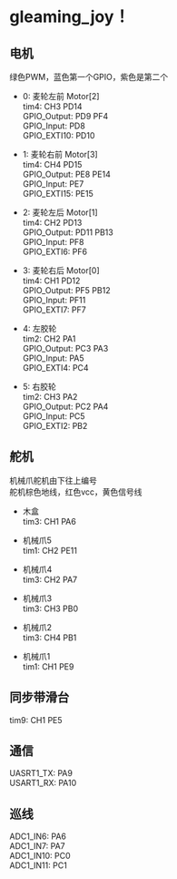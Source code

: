 # gleaming_joy！
 ## 电机  
绿色PWM，蓝色第一个GPIO，紫色是第二个 
- 0: 麦轮左前 Motor[2]  
tim4: CH3 PD14  
GPIO_Output: PD9 PF4  
GPIO_Input: PD8  
GPIO_EXTI10: PD10  

- 1: 麦轮右前 Motor[3]  
tim4: CH4 PD15  
GPIO_Output: PE8 PE14  
GPIO_Input: PE7  
GPIO_EXTI15: PE15   

- 2: 麦轮左后 Motor[1]  
tim4: CH2 PD13  
GPIO_Output: PD11 PB13  
GPIO_Input: PF8   
GPIO_EXTI6: PF6  

- 3: 麦轮右后 Motor[0]  
tim4: CH1 PD12  
GPIO_Output: PF5 PB12  
GPIO_Input: PF11  
GPIO_EXTI7: PF7   

- 4: 左胶轮  
tim2: CH2 PA1  
GPIO_Output: PC3 PA3  
GPIO_Input: PA5  
GPIO_EXTI4: PC4  

- 5: 右胶轮  
tim2: CH3 PA2  
GPIO_Output: PC2 PA4   
GPIO_Input: PC5   
GPIO_EXTI2: PB2   

## 舵机
机械爪舵机由下往上编号  
舵机棕色地线，红色vcc，黄色信号线  
- 木盒  
tim3: CH1 PA6  

- 机械爪5  
tim1: CH2 PE11

- 机械爪4  
tim3: CH2 PA7  

- 机械爪3  
tim3: CH3 PB0  

- 机械爪2  
tim3: CH4 PB1  

- 机械爪1  
tim1: CH1 PE9  

## 同步带滑台
tim9: CH1 PE5  


## 通信  
UASRT1_TX: PA9  
USART1_RX: PA10

## 巡线
ADC1_IN6: PA6  
ADC1_IN7: PA7  
ADC1_IN10: PC0  
ADC1_IN11: PC1